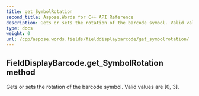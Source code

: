```yaml
---
title: get_SymbolRotation
second_title: Aspose.Words for C++ API Reference
description: Gets or sets the rotation of the barcode symbol. Valid values are [0, 3]. 
type: docs
weight: 0
url: /cpp/aspose.words.fields/fielddisplaybarcode/get_symbolrotation/
---
```

## FieldDisplayBarcode.get_SymbolRotation method


Gets or sets the rotation of the barcode symbol. Valid values are [0, 3]. 

